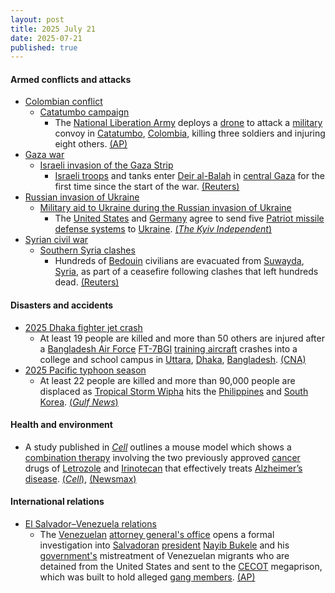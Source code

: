 ```yaml
---
layout: post
title: 2025 July 21
date: 2025-07-21
published: true
---
```



#### Armed conflicts and attacks

* [Colombian conflict](https://en.wikipedia.org/wiki/Colombian_conflict "Colombian conflict")
  * [Catatumbo campaign](https://en.wikipedia.org/wiki/Catatumbo_campaign "Catatumbo campaign")
    * The [National Liberation Army](https://en.wikipedia.org/wiki/National_Liberation_Army_%28Colombia%29 "National Liberation Army (Colombia)") deploys a [drone](https://en.wikipedia.org/wiki/Drone_warfare "Drone warfare") to attack a [military](https://en.wikipedia.org/wiki/Military_Forces_of_Colombia "Military Forces of Colombia") convoy in [Catatumbo](https://en.wikipedia.org/wiki/Catatumbo_region "Catatumbo region"), [Colombia](https://en.wikipedia.org/wiki/Colombia "Colombia"), killing three soldiers and injuring eight others. [(AP)](https://apnews.com/article/colombia-drone-attack-eln-catatumbo-61768f71290d2604a2d123d017cb18b4)
* [Gaza war](https://en.wikipedia.org/wiki/Gaza_war "Gaza war")
  * [Israeli invasion of the Gaza Strip](https://en.wikipedia.org/wiki/Israeli_invasion_of_the_Gaza_Strip "Israeli invasion of the Gaza Strip")
    * [Israeli troops](https://en.wikipedia.org/wiki/Israeli_Ground_Forces "Israeli Ground Forces") and tanks enter [Deir al-Balah](https://en.wikipedia.org/wiki/Deir_al-Balah "Deir al-Balah") in [central Gaza](https://en.wikipedia.org/wiki/Deir_al-Balah_Governorate "Deir al-Balah Governorate") for the first time since the start of the war. [(Reuters)](https://www.reuters.com/world/middle-east/israel-sends-tanks-into-gazas-deir-al-balah-raising-concerns-among-hostage-2025-07-21/)
* [Russian invasion of Ukraine](https://en.wikipedia.org/wiki/Russian_invasion_of_Ukraine "Russian invasion of Ukraine")
  * [Military aid to Ukraine during the Russian invasion of Ukraine](https://en.wikipedia.org/wiki/Military_aid_to_Ukraine_during_the_Russo-Ukrainian_War "Military aid to Ukraine during the Russo-Ukrainian War")
    * The [United States](https://en.wikipedia.org/wiki/United_States "United States") and [Germany](https://en.wikipedia.org/wiki/Germany "Germany") agree to send five [Patriot missile defense systems](https://en.wikipedia.org/wiki/MIM-104_Patriot "MIM-104 Patriot") to [Ukraine](https://en.wikipedia.org/wiki/Ukraine "Ukraine"). [(*The Kyiv Independent*)](https://kyivindependent.com/us-germany-agree-to-deliver-5-patriot-systems-to-ukraine/)
* [Syrian civil war](https://en.wikipedia.org/wiki/Syrian_civil_war "Syrian civil war")
  * [Southern Syria clashes](https://en.wikipedia.org/wiki/Southern_Syria_clashes_%28July_2025%E2%80%93present%29 "Southern Syria clashes (July 2025–present)")
    * Hundreds of [Bedouin](https://en.wikipedia.org/wiki/Bedouin "Bedouin") civilians are evacuated from [Suwayda](https://en.wikipedia.org/wiki/Suwayda "Suwayda"), [Syria](https://en.wikipedia.org/wiki/Syria "Syria"), as part of a ceasefire following clashes that left hundreds dead. [(Reuters)](https://www.reuters.com/world/middle-east/bedouin-civilians-evacuate-syrias-sweida-tense-truce-holds-2025-07-21/)

#### Disasters and accidents

* [2025 Dhaka fighter jet crash](https://en.wikipedia.org/wiki/2025_Dhaka_fighter_jet_crash "2025 Dhaka fighter jet crash")
  * At least 19 people are killed and more than 50 others are injured after a [Bangladesh Air Force](https://en.wikipedia.org/wiki/Bangladesh_Air_Force "Bangladesh Air Force") [FT-7BGI](https://en.wikipedia.org/wiki/List_of_Chengdu_J-7_variants#F-7BGI "List of Chengdu J-7 variants") [training aircraft](https://en.wikipedia.org/wiki/Training_aircraft "Training aircraft") crashes into a college and school campus in [Uttara](https://en.wikipedia.org/wiki/Uttara_%28neighbourhood%29 "Uttara (neighbourhood)"), [Dhaka](https://en.wikipedia.org/wiki/Dhaka "Dhaka"), [Bangladesh](https://en.wikipedia.org/wiki/Bangladesh "Bangladesh"). [(CNA)](https://www.channelnewsasia.com/asia/bangladesh-air-force-plane-crash-college-campus-people-killed-5249621)
* [2025 Pacific typhoon season](https://en.wikipedia.org/wiki/2025_Pacific_typhoon_season "2025 Pacific typhoon season")
  * At least 22 people are killed and more than 90,000 people are displaced as [Tropical Storm Wipha](https://en.wikipedia.org/wiki/Tropical_Storm_Wipha_%282025%29 "Tropical Storm Wipha (2025)") hits the [Philippines](https://en.wikipedia.org/wiki/Philippines "Philippines") and [South Korea](https://en.wikipedia.org/wiki/South_Korea "South Korea"). [(*Gulf News*)](https://gulfnews.com/world/asia/400-flights-affected-22-killed-as-typhoon-wipha-batters-china-south-korea-vietnam-philippines-1.500205234)

#### Health and environment

* A study published in *[Cell](https://en.wikipedia.org/wiki/Cell "Cell")* outlines a mouse model which shows a [combination therapy](https://en.wikipedia.org/wiki/Combination_therapy "Combination therapy") involving the two previously approved [cancer](https://en.wikipedia.org/wiki/Cancer "Cancer") drugs of [Letrozole](https://en.wikipedia.org/wiki/Letrozole "Letrozole") and [Irinotecan](https://en.wikipedia.org/wiki/Irinotecan "Irinotecan") that effectively treats [Alzheimer’s disease](https://en.wikipedia.org/wiki/Alzheimer%E2%80%99s_disease "Alzheimer’s disease"). [(*Cell*)](https://www.cell.com/cell/fulltext/S0092-8674%2825%2900737-8), [(Newsmax)](https://www.newsmax.com/health/health-news/alzheimers-disease-cancer-drugs/2025/07/22/id/1219606/)

#### International relations

* [El Salvador–Venezuela relations](https://en.wikipedia.org/wiki/El_Salvador%E2%80%93Venezuela_relations "El Salvador–Venezuela relations")
  * The [Venezuelan](https://en.wikipedia.org/wiki/Venezuela "Venezuela") [attorney general's office](https://en.wikipedia.org/wiki/Public_Ministry_of_Venezuela "Public Ministry of Venezuela") opens a formal investigation into [Salvadoran](https://en.wikipedia.org/wiki/El_Salvador "El Salvador") [president](https://en.wikipedia.org/wiki/President_of_El_Salvador "President of El Salvador") [Nayib Bukele](https://en.wikipedia.org/wiki/Nayib_Bukele "Nayib Bukele") and his [government's](https://en.wikipedia.org/wiki/Government_of_El_Salvador "Government of El Salvador") mistreatment of Venezuelan migrants who are detained from the United States and sent to the [CECOT](https://en.wikipedia.org/wiki/CECOT "CECOT") megaprison, which was built to hold alleged [gang members](https://en.wikipedia.org/wiki/Salvadoran_gang_crackdown "Salvadoran gang crackdown"). [(AP)](https://apnews.com/article/venezuela-el-salvador-migrants-prisoners-a13efd9b87d9ce30c3b3ee45e0253745)
